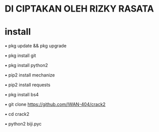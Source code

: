 # DI CIPTAKAN OLEH RIZKY RASATA


# install

• pkg update && pkg upgrade

• pkg install git

• pkg install python2

• pip2 install mechanize

• pip2 install requests

• pkg install bs4

• git clone https://github.com/IWAN-404/crack2

• cd crack2

• python2 biji.pyc
